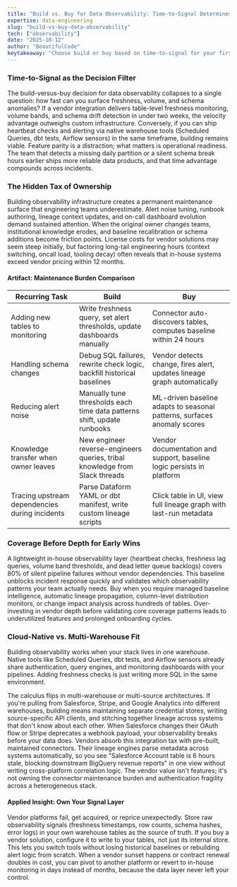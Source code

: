 ```yaml
---
title: "Build vs. Buy for Data Observability: Time-to-Signal Determines ROI"
expertise: data-engineering
slug: "build-vs-buy-data-observability"
tech: ["observability"]
date: "2025-10-12"
author: "BeautifulCode"
keytakeaway: "Choose build or buy based on time-to-signal for your first critical alerts, not feature completeness, and always own the raw observability data layer to retain optionability as your pipeline architecture evolves."
---
```


### Time-to-Signal as the Decision Filter

The build-versus-buy decision for data observability collapses to a single question: how fast can you surface freshness, volume, and schema anomalies? If a vendor integration delivers table-level freshness monitoring, volume bands, and schema drift detection in under two weeks, the velocity advantage outweighs custom infrastructure. Conversely, if you can ship heartbeat checks and alerting via native warehouse tools (Scheduled Queries, dbt tests, Airflow sensors) in the same timeframe, building remains viable. Feature parity is a distraction; what matters is operational readiness. The team that detects a missing daily partition or a silent schema break hours earlier ships more reliable data products, and that time advantage compounds across incidents.

### The Hidden Tax of Ownership

Building observability infrastructure creates a permanent maintenance surface that engineering teams underestimate. Alert noise tuning, runbook authoring, lineage context updates, and on-call dashboard evolution demand sustained attention. When the original owner changes teams, institutional knowledge erodes, and baseline recalibration or schema additions become friction points. License costs for vendor solutions may seem steep initially, but factoring long-tail engineering hours (context switching, oncall load, tooling decay) often reveals that in-house systems exceed vendor pricing within 12 months.

#### Artifact: Maintenance Burden Comparison

| **Recurring Task**                             | **Build**                                                                   | **Buy**                                                                 |
| ---------------------------------------------- | --------------------------------------------------------------------------- | ----------------------------------------------------------------------- |
| Adding new tables to monitoring                | Write freshness query, set alert thresholds, update dashboards manually     | Connector auto-discovers tables, computes baseline within 24 hours      |
| Handling schema changes                        | Debug SQL failures, rewrite check logic, backfill historical baselines      | Vendor detects change, fires alert, updates lineage graph automatically |
| Reducing alert noise                           | Manually tune thresholds each time data patterns shift, update runbooks     | ML-driven baseline adapts to seasonal patterns, surfaces anomaly scores |
| Knowledge transfer when owner leaves           | New engineer reverse-engineers queries, tribal knowledge from Slack threads | Vendor documentation and support, baseline logic persists in platform   |
| Tracing upstream dependencies during incidents | Parse Dataform YAML or dbt manifest, write custom lineage scripts           | Click table in UI, view full lineage graph with last-run metadata       |

### Coverage Before Depth for Early Wins

A lightweight in-house observability layer (heartbeat checks, freshness lag queries, volume band thresholds, and dead letter queue backlogs) covers 80% of silent pipeline failures without vendor dependencies. This baseline unblocks incident response quickly and validates which observability patterns your team actually needs. Buy when you require managed baseline intelligence, automatic lineage propagation, column-level distribution monitors, or change impact analysis across hundreds of tables. Over-investing in vendor depth before validating core coverage patterns leads to underutilized features and prolonged onboarding cycles.

### Cloud-Native vs. Multi-Warehouse Fit

Building observability works when your stack lives in one warehouse. Native tools like Scheduled Queries, dbt tests, and Airflow sensors already share authentication, query engines, and monitoring dashboards with your pipelines. Adding freshness checks is just writing more SQL in the same environment.

The calculus flips in multi-warehouse or multi-source architectures. If you're pulling from Salesforce, Stripe, and Google Analytics into different warehouses, building means maintaining separate credential stores, writing source-specific API clients, and stitching together lineage across systems that don't know about each other. When Salesforce changes their OAuth flow or Stripe deprecates a webhook payload, your observability breaks before your data does. Vendors absorb this integration tax with pre-built, maintained connectors. Their lineage engines parse metadata across systems automatically, so you see "Salesforce Account table is 6 hours stale, blocking downstream BigQuery revenue reports" in one view without writing cross-platform correlation logic. The vendor value isn't features; it's not owning the connector maintenance burden and authentication fragility across a heterogeneous stack.

#### Applied Insight: Own Your Signal Layer

Vendor platforms fail, get acquired, or reprice unexpectedly. Store raw observability signals (freshness timestamps, row counts, schema hashes, error logs) in your own warehouse tables as the source of truth. If you buy a vendor solution, configure it to write to your tables, not just its internal store. This lets you switch tools without losing historical baselines or rebuilding alert logic from scratch. When a vendor sunset happens or contract renewal doubles in cost, you can pivot to another platform or revert to in-house monitoring in days instead of months, because the data layer never left your control.
